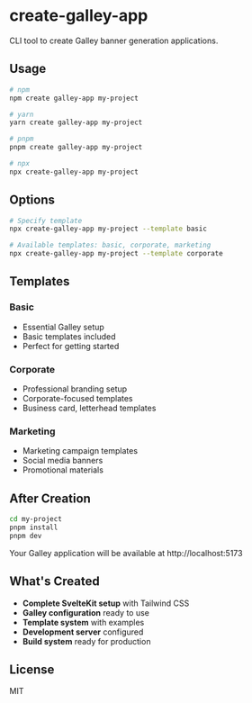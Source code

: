 # create-galley-app

CLI tool to create Galley banner generation applications.

## Usage

```bash
# npm
npm create galley-app my-project

# yarn
yarn create galley-app my-project

# pnpm
pnpm create galley-app my-project

# npx
npx create-galley-app my-project
```

## Options

```bash
# Specify template
npx create-galley-app my-project --template basic

# Available templates: basic, corporate, marketing
npx create-galley-app my-project --template corporate
```

## Templates

### Basic
- Essential Galley setup
- Basic templates included
- Perfect for getting started

### Corporate  
- Professional branding setup
- Corporate-focused templates
- Business card, letterhead templates

### Marketing
- Marketing campaign templates
- Social media banners
- Promotional materials

## After Creation

```bash
cd my-project
pnpm install
pnpm dev
```

Your Galley application will be available at http://localhost:5173

## What's Created

- **Complete SvelteKit setup** with Tailwind CSS
- **Galley configuration** ready to use
- **Template system** with examples
- **Development server** configured
- **Build system** ready for production

## License

MIT